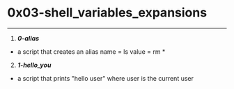 # 0x03-shell_variables_expansions
---

1. ***0-alias***
- a script that creates an alias name = ls value = rm *

2. ***1-hello_you***
- a script that prints "hello user" where user is the current user
